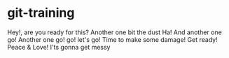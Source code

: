 # git-training
Hey!, are you ready for this?
Another one bit the dust
Ha!
And another one go!
Another one go!
go!
let's go!
Time to make some damage!
Get ready!
Peace & Love!
I'ts gonna get messy
